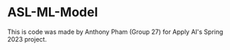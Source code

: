 # ASL-ML-Model
This is code was made by Anthony Pham (Group 27) for Apply AI's Spring 2023 project.

